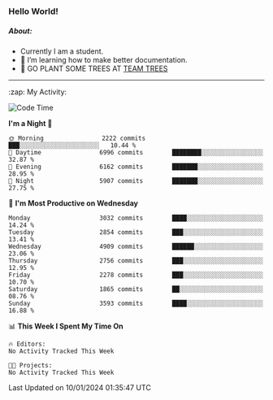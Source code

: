 ### Hello World!

##### About:
- Currently I am a student.
- 🌱 I’m learning how to make better documentation.
- 🌱 GO PLANT SOME TREES AT [TEAM TREES](https://teamtrees.org/)

---
  <summary>:zap: My Activity:</summary>
  
<!--START_SECTION:waka-->
![Code Time](http://img.shields.io/badge/Code%20Time-1%2C268%20hrs%2025%20mins-blue)

**I'm a Night 🦉** 

```text
🌞 Morning                2222 commits        ███░░░░░░░░░░░░░░░░░░░░░░   10.44 % 
🌆 Daytime                6996 commits        ████████░░░░░░░░░░░░░░░░░   32.87 % 
🌃 Evening                6162 commits        ███████░░░░░░░░░░░░░░░░░░   28.95 % 
🌙 Night                  5907 commits        ███████░░░░░░░░░░░░░░░░░░   27.75 % 
```
📅 **I'm Most Productive on Wednesday** 

```text
Monday                   3032 commits        ████░░░░░░░░░░░░░░░░░░░░░   14.24 % 
Tuesday                  2854 commits        ███░░░░░░░░░░░░░░░░░░░░░░   13.41 % 
Wednesday                4909 commits        ██████░░░░░░░░░░░░░░░░░░░   23.06 % 
Thursday                 2756 commits        ███░░░░░░░░░░░░░░░░░░░░░░   12.95 % 
Friday                   2278 commits        ███░░░░░░░░░░░░░░░░░░░░░░   10.70 % 
Saturday                 1865 commits        ██░░░░░░░░░░░░░░░░░░░░░░░   08.76 % 
Sunday                   3593 commits        ████░░░░░░░░░░░░░░░░░░░░░   16.88 % 
```


📊 **This Week I Spent My Time On** 

```text
🔥 Editors: 
No Activity Tracked This Week

🐱‍💻 Projects: 
No Activity Tracked This Week
```


 Last Updated on 10/01/2024 01:35:47 UTC
<!--END_SECTION:waka-->
